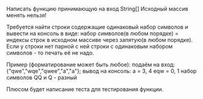 Написать функцию принимающую на вход String[] 
Исходный массив менять нельзя!

Требуется найти строки содержащие одинаковый набор символов и вывести на консоль в виде: набор символов(в любом порядке) = индексы строк в исходном массиве через запятую(в любом порядке). 
Если у строки нет парной с ней строки с одинаковым набором символов - то печать её не надо. 

Пример (форматирование может быть любое): 
подаём на вход: {"qwe","wqe","qwee","a","a"}; 
вывод на консоль: a = 3, 4 eqw = 0, 1 набор символов QQ и Q - разный

Плюсом будет написание теста для тестирования функции.
